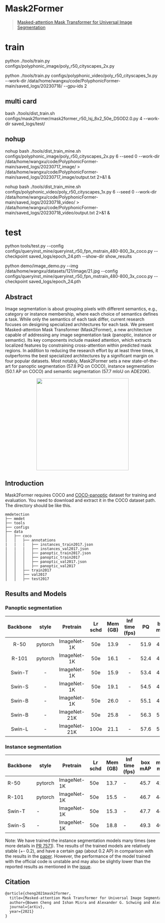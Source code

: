 # Mask2Former

> [Masked-attention Mask Transformer for Universal Image Segmentation](http://arxiv.org/abs/2112.01527)

<!-- [ALGORITHM] -->

# train
python ./tools/train.py configs/polyphonic_image/poly_r50_cityscapes_2x.py

python ./tools/train.py configs/polyphonic_video/poly_r50_cityscapes_1x.py --work-dir /data/home/wangxu/code/PolyphonicFormer-main/saved_logs/20230718/ --gpu-ids 2

## multi card
bash ./tools/dist_train.sh configs/mask2former/mask2former_r50_lsj_8x2_50e_DSOD2.0.py 4 --work-dir saved_logs/test/

## nohup
nohup bash ./tools/dist_train_mine.sh configs/polyphonic_image/poly_r50_cityscapes_2x.py 6 --seed 0 --work-dir /data/home/wangxu/code/PolyphonicFormer-main/saved_logs/20230717_image/ > /data/home/wangxu/code/PolyphonicFormer-main/saved_logs/20230717_image/output.txt 2>&1 &

nohup bash ./tools/dist_train_mine.sh configs/polyphonic_video/poly_r50_cityscapes_1x.py 6 --seed 0 --work-dir /data/home/wangxu/code/PolyphonicFormer-main/saved_logs/20230718_video/ > /data/home/wangxu/code/PolyphonicFormer-main/saved_logs/20230718_video/output.txt 2>&1 &

# test
python tools/test.py --config configs/queryinst_mine/queryinst_r50_fpn_mstrain_480-800_3x_coco.py --checkpoint saved_logs/epoch_24.pth --show-dir show_results

python demo/image_demo.py --img /data/home/wangxu/datasets/121/image/21.jpg --config configs/queryinst_mine/queryinst_r50_fpn_mstrain_480-800_3x_coco.py --checkpoint saved_logs/epoch_24.pth 



## Abstract

Image segmentation is about grouping pixels with different semantics, e.g., category or instance membership, where each choice of semantics defines a task. While only the semantics of each task differ, current research focuses on designing specialized architectures for each task. We present Masked-attention Mask Transformer (Mask2Former), a new architecture capable of addressing any image segmentation task (panoptic, instance or semantic). Its key components include masked attention, which extracts localized features by constraining cross-attention within predicted mask regions. In addition to reducing the research effort by at least three times, it outperforms the best specialized architectures by a significant margin on four popular datasets. Most notably, Mask2Former sets a new state-of-the-art for panoptic segmentation (57.8 PQ on COCO), instance segmentation (50.1 AP on COCO) and semantic segmentation (57.7 mIoU on ADE20K).

<div align=center>
<img src="https://camo.githubusercontent.com/455d3116845b1d580b1f8a8542334b9752fdf39364deee2951cdd231524c7725/68747470733a2f2f626f77656e63303232312e6769746875622e696f2f696d616765732f6d61736b666f726d657276325f7465617365722e706e67" height="300"/>
</div>

## Introduction

Mask2Former requires COCO and [COCO-panoptic](http://images.cocodataset.org/annotations/panoptic_annotations_trainval2017.zip) dataset for training and evaluation. You need to download and extract it in the COCO dataset path.
The directory should be like this.

```none
mmdetection
├── mmdet
├── tools
├── configs
├── data
│   ├── coco
│   │   ├── annotations
|   |   |   ├── instances_train2017.json
|   |   |   ├── instances_val2017.json
│   │   │   ├── panoptic_train2017.json
│   │   │   ├── panoptic_train2017
│   │   │   ├── panoptic_val2017.json
│   │   │   ├── panoptic_val2017
│   │   ├── train2017
│   │   ├── val2017
│   │   ├── test2017
```

## Results and Models

### Panoptic segmentation

| Backbone |  style  |   Pretrain   | Lr schd | Mem (GB) | Inf time (fps) |  PQ  | box mAP | mask mAP |                                                                         Config                                                                         |                                                                                                                                                                                                                             Download                                                                                                                                                                                                                             |
| :------: | :-----: | :----------: | :-----: | :------: | :------------: | :--: | :-----: | :------: | :----------------------------------------------------------------------------------------------------------------------------------------------------: | :--------------------------------------------------------------------------------------------------------------------------------------------------------------------------------------------------------------------------------------------------------------------------------------------------------------------------------------------------------------------------------------------------------------------------------------------------------------: |
|   R-50   | pytorch | ImageNet-1K  |   50e   |   13.9   |       -        | 51.9 |  44.8   |   41.9   |            [config](https://github.com/open-mmlab/mmdetection/blob/master/configs/mask2former/mask2former_r50_lsj_8x2_50e_coco-panoptic.py)            |                                             [model](https://download.openmmlab.com/mmdetection/v2.0/mask2former/mask2former_r50_lsj_8x2_50e_coco-panoptic/mask2former_r50_lsj_8x2_50e_coco-panoptic_20220326_224516-11a44721.pth) \| [log](https://download.openmmlab.com/mmdetection/v2.0/mask2former/mask2former_r50_lsj_8x2_50e_coco-panoptic/mask2former_r50_lsj_8x2_50e_coco-panoptic_20220326_224516.log.json)                                             |
|  R-101   | pytorch | ImageNet-1K  |   50e   |   16.1   |       -        | 52.4 |  45.3   |   42.4   |           [config](https://github.com/open-mmlab/mmdetection/blob/master/configs/mask2former/mask2former_r101_lsj_8x2_50e_coco-panoptic.py)            |                                           [model](https://download.openmmlab.com/mmdetection/v2.0/mask2former/mask2former_r101_lsj_8x2_50e_coco-panoptic/mask2former_r101_lsj_8x2_50e_coco-panoptic_20220329_225104-c54e64c9.pth) \| [log](https://download.openmmlab.com/mmdetection/v2.0/mask2former/mask2former_r101_lsj_8x2_50e_coco-panoptic/mask2former_r101_lsj_8x2_50e_coco-panoptic_20220329_225104.log.json)                                           |
|  Swin-T  |    -    | ImageNet-1K  |   50e   |   15.9   |       -        | 53.4 |  46.3   |   43.4   |     [config](https://github.com/open-mmlab/mmdetection/blob/master/configs/mask2former/mask2former_swin-t-p4-w7-224_lsj_8x2_50e_coco-panoptic.py)      |                   [model](https://download.openmmlab.com/mmdetection/v2.0/mask2former/mask2former_swin-t-p4-w7-224_lsj_8x2_50e_coco-panoptic/mask2former_swin-t-p4-w7-224_lsj_8x2_50e_coco-panoptic_20220326_224553-fc567107.pth) \| [log](https://download.openmmlab.com/mmdetection/v2.0/mask2former/mask2former_swin-t-p4-w7-224_lsj_8x2_50e_coco-panoptic/mask2former_swin-t-p4-w7-224_lsj_8x2_50e_coco-panoptic_20220326_224553.log.json)                   |
|  Swin-S  |    -    | ImageNet-1K  |   50e   |   19.1   |       -        | 54.5 |  47.8   |   44.5   |     [config](https://github.com/open-mmlab/mmdetection/blob/master/configs/mask2former/mask2former_swin-s-p4-w7-224_lsj_8x2_50e_coco-panoptic.py)      |                   [model](https://download.openmmlab.com/mmdetection/v2.0/mask2former/mask2former_swin-s-p4-w7-224_lsj_8x2_50e_coco-panoptic/mask2former_swin-s-p4-w7-224_lsj_8x2_50e_coco-panoptic_20220329_225200-c7b94355.pth) \| [log](https://download.openmmlab.com/mmdetection/v2.0/mask2former/mask2former_swin-s-p4-w7-224_lsj_8x2_50e_coco-panoptic/mask2former_swin-s-p4-w7-224_lsj_8x2_50e_coco-panoptic_20220329_225200.log.json)                   |
|  Swin-B  |    -    | ImageNet-1K  |   50e   |   26.0   |       -        | 55.1 |  48.2   |   44.9   |     [config](https://github.com/open-mmlab/mmdetection/blob/master/configs/mask2former/mask2former_swin-b-p4-w12-384_lsj_8x2_50e_coco-panoptic.py)     |                 [model](https://download.openmmlab.com/mmdetection/v2.0/mask2former/mask2former_swin-b-p4-w12-384_lsj_8x2_50e_coco-panoptic/mask2former_swin-b-p4-w12-384_lsj_8x2_50e_coco-panoptic_20220331_002244-c149a9e9.pth) \| [log](https://download.openmmlab.com/mmdetection/v2.0/mask2former/mask2former_swin-b-p4-w12-384_lsj_8x2_50e_coco-panoptic/mask2former_swin-b-p4-w12-384_lsj_8x2_50e_coco-panoptic_20220331_002244.log.json)                 |
|  Swin-B  |    -    | ImageNet-21K |   50e   |   25.8   |       -        | 56.3 |  50.0   |   46.3   |  [config](https://github.com/open-mmlab/mmdetection/blob/master/configs/mask2former/mask2former_swin-b-p4-w12-384-in21k_lsj_8x2_50e_coco-panoptic.py)  |     [model](https://download.openmmlab.com/mmdetection/v2.0/mask2former/mask2former_swin-b-p4-w12-384-in21k_lsj_8x2_50e_coco-panoptic/mask2former_swin-b-p4-w12-384-in21k_lsj_8x2_50e_coco-panoptic_20220329_230021-3bb8b482.pth) \| [log](https://download.openmmlab.com/mmdetection/v2.0/mask2former/mask2former_swin-b-p4-w12-384-in21k_lsj_8x2_50e_coco-panoptic/mask2former_swin-b-p4-w12-384-in21k_lsj_8x2_50e_coco-panoptic_20220329_230021.log.json)     |
|  Swin-L  |    -    | ImageNet-21K |  100e   |   21.1   |       -        | 57.6 |  52.2   |   48.5   | [config](https://github.com/open-mmlab/mmdetection/blob/master/configs/mask2former/mask2former_swin-l-p4-w12-384-in21k_lsj_16x1_100e_coco-panoptic.py) | [model](https://download.openmmlab.com/mmdetection/v2.0/mask2former/mask2former_swin-l-p4-w12-384-in21k_lsj_16x1_100e_coco-panoptic/mask2former_swin-l-p4-w12-384-in21k_lsj_16x1_100e_coco-panoptic_20220407_104949-d4919c44.pth) \| [log](https://download.openmmlab.com/mmdetection/v2.0/mask2former/mask2former_swin-l-p4-w12-384-in21k_lsj_16x1_100e_coco-panoptic/mask2former_swin-l-p4-w12-384-in21k_lsj_16x1_100e_coco-panoptic_20220407_104949.log.json) |

### Instance segmentation

| Backbone | style   | Pretrain    | Lr schd | Mem (GB) | Inf time (fps) | box mAP | mask mAP | Config                                                                                                                               | Download                                                                                                                                                                                                                                                                                                                                                                                 |
| -------- | ------- | ----------- | ------- | -------- | -------------- | ------- | -------- | ------------------------------------------------------------------------------------------------------------------------------------ | ---------------------------------------------------------------------------------------------------------------------------------------------------------------------------------------------------------------------------------------------------------------------------------------------------------------------------------------------------------------------------------------- |
| R-50     | pytorch | ImageNet-1K | 50e     | 13.7     | -              | 45.7    | 42.9     | [config](https://github.com/open-mmlab/mmdetection/blob/master/configs/mask2former/mask2former_r50_lsj_8x2_50e_coco.py)              | [model](https://download.openmmlab.com/mmdetection/v2.0/mask2former/mask2former_r50_lsj_8x2_50e_coco/mask2former_r50_lsj_8x2_50e_coco_20220506_191028-8e96e88b.pth) \| [log](https://download.openmmlab.com/mmdetection/v2.0/mask2former/mask2former_r50_lsj_8x2_50e_coco/mask2former_r50_lsj_8x2_50e_coco_20220506_191028.log.json)                                                     |
| R-101    | pytorch | ImageNet-1K | 50e     | 15.5     | -              | 46.7    | 44.0     | [config](https://github.com/open-mmlab/mmdetection/blob/master/configs/mask2former/mask2former_r101_lsj_8x2_50e_coco.py)             | [model](https://download.openmmlab.com/mmdetection/v2.0/mask2former/mask2former_r101_lsj_8x2_50e_coco/mask2former_r101_lsj_8x2_50e_coco_20220426_100250-c50b6fa6.pth) \| [log](https://download.openmmlab.com/mmdetection/v2.0/mask2former/mask2former_r101_lsj_8x2_50e_coco/mask2former_r101_lsj_8x2_50e_coco_20220426_100250.log.json)                                                 |
| Swin-T   | -       | ImageNet-1K | 50e     | 15.3     | -              | 47.7    | 44.7     | [config](https://github.com/open-mmlab/mmdetection/blob/master/configs/mask2former/mask2former_swin-t-p4-w7-224_lsj_8x2_50e_coco.py) | [model](https://download.openmmlab.com/mmdetection/v2.0/mask2former/mask2former_swin-t-p4-w7-224_lsj_8x2_50e_coco/mask2former_swin-t-p4-w7-224_lsj_8x2_50e_coco_20220508_091649-4a943037.pth) \| [log](https://download.openmmlab.com/mmdetection/v2.0/mask2former/mask2former_swin-t-p4-w7-224_lsj_8x2_50e_coco/mask2former_swin-t-p4-w7-224_lsj_8x2_50e_coco_20220508_091649.log.json) |
| Swin-S   | -       | ImageNet-1K | 50e     | 18.8     | -              | 49.3    | 46.1     | [config](https://github.com/open-mmlab/mmdetection/blob/master/configs/mask2former/mask2former_swin-s-p4-w7-224_lsj_8x2_50e_coco.py) | [model](https://download.openmmlab.com/mmdetection/v2.0/mask2former/mask2former_swin-s-p4-w7-224_lsj_8x2_50e_coco/mask2former_swin-s-p4-w7-224_lsj_8x2_50e_coco_20220504_001756-743b7d99.pth) \| [log](https://download.openmmlab.com/mmdetection/v2.0/mask2former/mask2former_swin-s-p4-w7-224_lsj_8x2_50e_coco/mask2former_swin-s-p4-w7-224_lsj_8x2_50e_coco_20220504_001756.log.json) |

Note: We have trained the instance segmentation models many times (see more details in [PR 7571](https://github.com/open-mmlab/mmdetection/pull/7571)). The results of the trained models are relatively stable (+- 0.2), and have a certain gap (about 0.2 AP) in comparison with the results in the [paper](http://arxiv.org/abs/2112.01527). However, the performance of the model trained with the official code is unstable and may also be slightly lower than the reported results as mentioned in the [issue](https://github.com/facebookresearch/Mask2Former/issues/46).

## Citation

```latex
@article{cheng2021mask2former,
  title={Masked-attention Mask Transformer for Universal Image Segmentation},
  author={Bowen Cheng and Ishan Misra and Alexander G. Schwing and Alexander Kirillov and Rohit Girdhar},
  journal={arXiv},
  year={2021}
}
```
